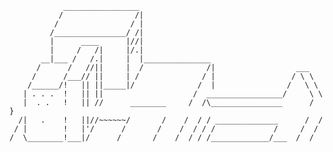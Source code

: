                 _________________
               /                /|
              /                / |
             /________________/ /|
             |      ____      |//|
             |     /   /|     |/.|
           __|___ /   /.|     |  |_______________
          /      /   //||     |  /              /|                  ___
         /      /___// ||     | /              / |                 / \ \
        /______/!   || ||_____|/              /  |                /   \ \
       | . . .  !   || ||                    /  _________________/     \ \
       |  . .   !   || //      ________     /  /\________________      /  }
      /|   .    !   ||//~~~~~~/       /    /  / / ______________      /  /
     / |        !   |'/      /       /    /  / / /             /     /  /
    /  \________!___|/      /       /    /  / / /_____________/___  /  /

